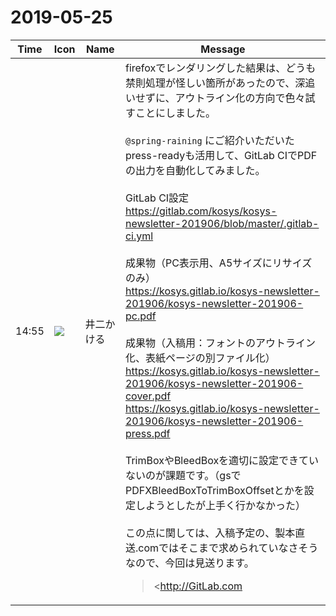 # 2019-05-25

|Time|Icon|Name|Message|
|---|---|---|---|
|14:55|![](https://secure.gravatar.com/avatar/fe16627d598def67b736c8d88a9bb84d.jpg?s=72&d=https%3A%2F%2Fa.slack-edge.com%2Fdf10d%2Fimg%2Favatars%2Fava_0019-72.png)|井二かける|firefoxでレンダリングした結果は、どうも禁則処理が怪しい箇所があったので、深追いせずに、アウトライン化の方向で色々試すことにしました。<br><br>`@spring-raining` にご紹介いただいたpress-readyも活用して、GitLab CIでPDFの出力を自動化してみました。<br><br>GitLab CI設定<br><https://gitlab.com/kosys/kosys-newsletter-201906/blob/master/.gitlab-ci.yml><br><br>成果物（PC表示用、A5サイズにリサイズのみ）<br><https://kosys.gitlab.io/kosys-newsletter-201906/kosys-newsletter-201906-pc.pdf><br><br>成果物（入稿用：フォントのアウトライン化、表紙ページの別ファイル化）<br><https://kosys.gitlab.io/kosys-newsletter-201906/kosys-newsletter-201906-cover.pdf><br><https://kosys.gitlab.io/kosys-newsletter-201906/kosys-newsletter-201906-press.pdf><br><br>TrimBoxやBleedBoxを適切に設定できていないのが課題です。（gsでPDFXBleedBoxToTrimBoxOffsetとかを設定しようとしたが上手く行かなかった）<br><br>この点に関しては、入稿予定の、製本直送.comではそこまで求められていなさそうなので、今回は見送ります。<br><blockquote><http://GitLab.com|GitLab.com></blockquote>|
